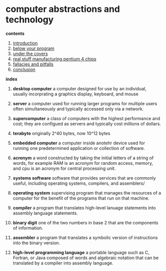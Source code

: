 # computer abstractions and technology

**contents**

1.  [introduction](#introduction)
2.  [below your program](#below-your-program)
3.  [under the covers](#under-the-covers)
4.  [real stuff manufacturing pentium 4 chips](#real-stuff-manufacturing-pentium-4-chips)
5.  [fallacies and pitfalls](#fallacies-and-pitfalls)
6.  [conclusion](#conclusion)

**index**

1.  **desktop computer**  a computer designed for use by an individual, usually incorprating a graphics display, keyboard, and mouse

2.  **server** a computer used for running larger programs for multiple users often simultaneously and typically accessed only via a network.

3.  **supercomputer**  a class of computers with the highest performance and cost; they are configued as servers and typically cost millions of dollars.

4.  **terabyte**  originally 2^40 bytes, now 10^12 bytes

5. **embedded computer** a computer inside anotehr device used for running one predetermined application or collection of software.

6.  **acronym** a word constructed by taking the initial letters of a string of words, for example RAM is an acronym for random access, memory, and cpu is an acronym for central processing unit.

7.  **systems software** software that provides services that are commonly useful, including operating systems, compilers, and assemblers/

8.  **operating system**  supervising program that manages the resources of a computer for the benefit of the programs that run on that machine.

9.  **compiler** a program that translates high-level lanuage statements into assembly language statements.

10.  **binary digit**  one of the two numbers in base 2 that are the components of information.

11.  **assembler**  a program that translates a symbolic version of instructions into the binary version.

12.  **high-level programming language**  a portable language such as C, Fortran, or Java composed of words and algebraic notation that can be translated by a compiler into assembly language.
